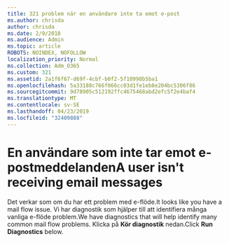 ```yaml
---
title: 321 problem när en användare inte ta emot e-post
ms.author: chrisda
author: chrisda
ms.date: 2/9/2018
ms.audience: Admin
ms.topic: article
ROBOTS: NOINDEX, NOFOLLOW
localization_priority: Normal
ms.collection: Adm_O365
ms.custom: 321
ms.assetid: 2a1f6f67-d69f-4cbf-b0f2-5f10998b5ba1
ms.openlocfilehash: 5a33188c766f066cc03d1fe1eb8e204bc5306f86
ms.sourcegitcommit: 9d78905c512192ffc4675468abd2efc5f2e4baf4
ms.translationtype: MT
ms.contentlocale: sv-SE
ms.lasthandoff: 04/23/2019
ms.locfileid: "32409888"
---
```

# <a name="a-user-isnt-receiving-email-messages"></a><span data-ttu-id="51301-102">En användare som inte tar emot e-postmeddelanden</span><span class="sxs-lookup"><span data-stu-id="51301-102">A user isn't receiving email messages</span></span>

<span data-ttu-id="51301-103">Det verkar som om du har ett problem med e-flöde.</span><span class="sxs-lookup"><span data-stu-id="51301-103">It looks like you have a mail flow issue.</span></span> <span data-ttu-id="51301-104">Vi har diagnostik som hjälper till att identifiera många vanliga e-flöde problem.</span><span class="sxs-lookup"><span data-stu-id="51301-104">We have diagnostics that will help identify many common mail flow problems.</span></span> <span data-ttu-id="51301-105">Klicka på **Kör diagnostik** nedan.</span><span class="sxs-lookup"><span data-stu-id="51301-105">Click **Run Diagnostics** below.</span></span>
 